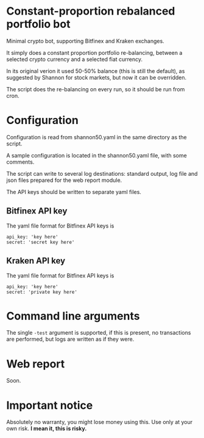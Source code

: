 # Constant-proportion rebalanced portfolio bot

Minimal crypto bot, supporting Bitfinex and Kraken exchanges.

It simply does a constant proportion portfolio re-balancing, between a selected crypto currency and a selected fiat currency.

In its original verion it used 50-50% balance (this is still the default), as suggested by Shannon for stock markets, but now it can be overridden.

The script does the re-balancing on every run, so it should be run from cron.

# Configuration

Configuration is read from shannon50.yaml in the same directory as the script.

A sample configuration is located in the shannon50.yaml file, with some comments.

The script can write to several log destinations: standard output, log file and json files prepared for the web report module.

The API keys should be written to separate yaml files. 

## Bitfinex API key

The yaml file format for Bitfinex API keys is

```
api_key: 'key here'
secret: 'secret key here'
```

## Kraken API key

The yaml file format for Bitfinex API keys is

```
api_key: 'key here'
secret: 'private key here'
```

# Command line arguments

The single `-test` argument is supported, if this is present, no transactions are performed, but logs are written as if they were.

# Web report

Soon.

# Important notice

Absolutely no warranty, you might lose money using this. Use only at your own risk.
**I mean it, this is risky.**
